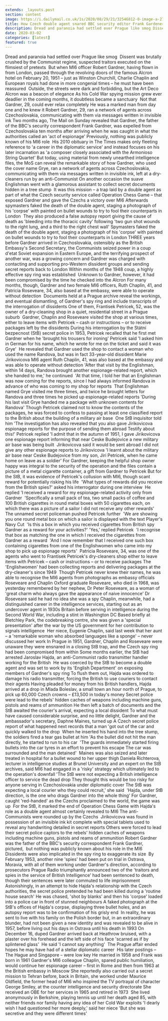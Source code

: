 ```yaml
---
extends: _layouts.post
section: content
image: https://i.dailymail.co.uk/1s/2020/08/29/21/32546812-0-image-a-27_1598734621763.jpg 
title: How Czech double agent snared BBC security editor Frank Gardener's MI6 spy father 
description: Dread and paranoia had settled over Prague like smog Dissent was brutally crushed by the Communist regime, suspected traitors executed on the flimsiest of pretexts 
date: 2020-03-02 
categories: [latest] 
featured: true 
--- 
```

Dread and paranoia had settled over Prague like smog 
Dissent was brutally crushed by the Communist regime, suspected traitors executed on the flimsiest of pretexts 
But when MI6 officer Robert Gardner, having flown in from London, passed through the revolving doors of the famous Alcron hotel on February 20, 1951 – just as Winston Churchill, Charlie Chaplin and European royals had done in more congenial times – he must have been reassured 
Outside, the streets were dark and forbidding, but the Art Deco Alcron was a beacon of elegance
As his Cold War spying mission grew ever deadlier in the coming months, it doubtless became a sanctuary 
Not that Gardner, 29, could ever relax completely He was a marked man from day one and he knew it
Robert Gardner, 29, ran a network of agents across Czechoslovakia, communicating with them via messages written in invisible ink
Two months ago, The Mail on Sunday revealed that Gardner, the father of the BBC's security correspondent Frank Gardner, was expelled from Czechoslovakia ten months after arriving when he was caught in what the authorities called an 'act of espionage'
Previously, nothing was publicly known of his MI6 role 
His 2010 obituary in The Times makes only fleeting reference to 'a career in the diplomatic service' and instead focuses on his later incarnation as 'a composer closely associated with the Armonioso String Quartet'
But today, using material from newly unearthed intelligence files, the MoS can reveal the remarkable story of how Gardner, who used the cover name Grye, ran a network of agents across Czechoslovakia, communicating with them via messages written in invisible ink, left at a dry-cleaners run by an anti-Communist
On another occasion the suave Englishman went with a glamorous assistant to collect secret documents hidden in a tree stump 
It was this mission – a trap laid by a double agent as part of what the Czech security service called Operation Chess Game – that exposed Gardner and gave the Czechs a victory over MI6
Afterwards spymasters faked the death of the double agent, staging a photograph of his 'corpse' with painted on bullet wounds to try to fool their counterparts in London 
They also produced a false autopsy report giving the cause of death as 'bleeding into the thoracic cavity' following 'two gun shot wounds to the right lung, and a third to the right chest wall'
Spymasters faked the death of the double agent, staging a photograph of his 'corpse' with painted on bullet wounds to try to fool their counterparts in London
THREE years before Gardner arrived in Czechoslovakia, ostensibly as the British Embassy's Second Secretary, the Communists seized power in a coup d'etat
Soviet expansion in Eastern Europe, and the terrifying prospect of another war, was a growing concern and Gardner was charged with contacting and supporting pro-Western dissident groups and sending secret reports back to London
Within months of the 1948 coup, a highly effective spy ring was established 
Unknown to Gardner, however, it had been compromised by the time he checked into the Alcron
For many months, though, Gardner and two female MI6 officers, Ruth Chaplin, 41, and Patricia Roseveare, 34, also based at the embassy, were able to operate without detection 
Documents held at a Prague archive reveal the workings, and eventual dismantling, of Gardner's spy ring and include transcripts of the interrogation of dissidents
One of them, Frantisek Petricek, 52, was the owner of a dry-cleaning shop in a quiet, residential street in a Prague suburb 
Gardner, Chaplin and Roseveare visited the shop at various times, either to leave items with Petricek – cash or instructions – or to receive packages left by the dissidents
During his interrogation by the Státní bezpecnost (StB) secret police in 1953, Petricek recalled that he first met Gardner when he 'brought his trousers for ironing'
Petricek said 'I asked him in German for his name, which he wrote for me on the ticket and said it was Grye' 
He revealed that Gardner used the shop to contact a woman who used the name Randova, but was in fact 33-year-old dissident Marie Jirikovicova
MI6 agent Ruth Chaplin, 41, was also based at the embassy and was able to operate without detection
'After that visit by the Englishman, within 14 days, Randova brought another espionage-related report, which she handed to me,' he continued 
'At that time, I told her that an Englishman was now coming for the reports, since I had always informed Randova in advance of who was coming to my shop for reports 
That Englishman named Grye visited me three times, and twice he brought letters for Randova and three times he picked up espionage-related reports
'During his last visit Grye handed me a package with unknown contents for Randova'
Though Petricek claimed not to know the contents of the packages, he was forced to confess to passing at least one classified report to the British about the building of a military air base 
One StB inquisitor told him 'The investigation has also revealed that you also gave Jirikovicova espionage reports for the purpose of sending them abroad Testify about this!'
Petricek replied 'I admit that in the autumn of 1951, I gave Jirikovicova one espionage report informing that near Ceske Budejovice a new military air base was being built 
Jirikovicova said it would be sent abroad I did not give any other espionage reports to Jirikovicova
'I learnt about the military air base near Ceske Budejovice from my son, Jiri Petricek, when he came home on leave as a soldier'
For Gardner, keeping the helpful shop owner happy was integral to the security of the operation and the files contain a picture of a metal cigarette container, a gift from Gardner to Petricek
But for the StB, it was evidence of Petricek's collusion with MI6, though scant reward for potentially risking his life 
'What types of rewards did you receive from the British spies?' asked his interrogator during one interview 
He replied 'I received a reward for my espionage-related activity only from Gardner 
'Specifically a small pack of tea, two small packs of coffee and 100 British cigarettes in round metal boxes with 50 cigarettes each, on which there was a picture of a sailor I did not receive any other rewards'
The unnamed secret policeman pushed Petricek further 
'We are showing you one round metal box on which a sailor is displayed with the text Player's Navy Cut 
'Is this a box in which you received cigarettes from British spy Gardner as a reward for your activities?'
'Yes,' replied Petricek 
'I recognise that box as matching the one in which I received the cigarettes from Gardner as a reward 
'And I now remember that I received one such box containing cigarettes from one of the Englishwomen who came into my shop to pick up espionage reports' 
Patricia Roseveare, 34, was one of the agents who went to Frantisek Petricek's dry-cleaners shop either to leave items with Petricek – cash or instructions – or to receive packages
The 'Englishwomen' had been collecting reports and delivering packages at the dry-cleaner's since 1949 
Though Petricek never knew their names, he was able to recognise the MI6 agents from photographs as embassy officials Roseveare and Chaplin
Oxford graduate Roseveare, who died in 1968, was yesterday remembered by her nephew, Dr Peter Roseveare, as a woman of 'great charm who always gave the appearance of naive innocence'
Dr Roseveare said he had no idea she was a spy
Chaplin, meanwhile, had a distinguished career in the intelligence services, starting out as an undercover agent in 1930s Britain before serving in intelligence during the Second World War, including a stint in Washington DC
Based briefly at Bletchley Park, the codebreaking centre, she was given a 'special presentation' after the war by the US government for her contribution to signals intelligence 
Her niece, Eugenie Chaplin, said last week that her aunt – a 'remarkable woman who absorbed languages like a sponge' – never discussed her work
In Prague in 1951, Gardner, Chaplin and Roseveare were unaware they were ensnared in a closing StB trap, and the Czech spy ring had been compromised from within
Some months earlier, the StB had arrested Jaroslav Hajda, an anti-Communist radio transmitter handler working for the British 
He was coerced by the StB to become a double agent and was set to work by its 'English Department' on exposing members of Gardner's spy ring
To flush them out, Hajda was ordered to damage his radio transmitter, forcing the British to use couriers to contact their agents
Having pleaded for money from his British handlers, Hajda arrived at a drop in Mlada Boleslav, a small town an hour north of Prague, to pick up 60,000 Czech crowns – £13,500 in today's money
Secret police were lead to the rebels' hidden caches of weapons including machine guns, pistols and reams of ammunition
He then left a batch of documents and the StB awaited the courier's arrival, expecting a local dissident To what must have caused considerable surprise, and no little delight, Gardner and the ambassador's secretary, Daphne Maines, turned up
A Czech secret police report of what happened next records that a man 'got out of the car and quickly walked to the drop 
When he inserted his hand into the tree stump, the soldiers fired a tear gas bullet at him
'As the bullet did not hit the man directly, he started to run to his car 
'The guards immediately started firing bullets into the car tyres in an effort to prevent his escape The car was surrounded and the man detained' 
Maines was also seized and later treated in hospital for a bullet wound to her upper thigh
Daniela Richterova, lecturer in intelligence studies at Brunel University and an expert on the StB archives, said MI6 had engaged in a 'risky' strategy which ultimately led to the operation's downfall
'The StB were not expecting a British intelligence officer to service the dead drop They thought this would be too risky for anyone serving in Czechoslovakia under diplomatic cover
The StB was expecting a local courier who they could recruit,' she said 
'Hajda, under StB direction, is the one who drags Gardner into the whole thing' For Gardner, caught 'red-handed' as the Czechs proclaimed to the world, the game was up 
For the StB, it marked the end of Operation Chess Game with Hajda's role as a double agent almost certainly revealed to MI6
The anti-Communists were rounded up by the Czechs 
Jirikovicova was found in possession of an invisible ink kit complete with special tablets used to reveal any handwriting detailed in secret reports
Others were forced to lead their secret police captors to the rebels' hidden caches of weapons including machine guns, pistols and reams of ammunition
Robert Gardner was the father of the BBC's security correspondent Frank Gardner, pictured,  but nothing was publicly known about his role in the MI6
Dissidents were also implicated in the spy ring to exaggerate its size 
By February 1953, another nine 'spies' had been put on trial in Ostrava, Moravia, with all of them working under Gardner's direction, according to prosecutors
Prague Radio triumphantly announced two of the 'traitors and spies in the service of British Intelligence' had been sentenced to death, though their sentences were later commuted to life imprisonment
Astonishingly, in an attempt to hide Hajda's relationship with the Czech authorities, the secret police pretended he had been killed during a 'routine house search'
He was chased, 'shot by blanks' and then his 'corpse' loaded into a police car in front of stunned neighbours
A faked photograph at the StB's offices of Hajda's corpse, displaying three bullet holes, and an autopsy report was to be confirmation of his grisly end 
In reality, he was sent to live with his family on the Polish border but, in an extraordinary blunder, had not been given a new identity and was revealed to be alive in 1957, before living out his days in Ostrava until his death in 1993
On December 16, duped Gardner arrived back at Heathrow bruised, with a plaster over his forehead and the left side of his face 'scarred as if by splintered glass' 
He said 'I cannot say anything' 
The Prague affair ended hopes he may have had of a stellar diplomatic career 
His later postings – The Hague and Singapore – were low key He married in 1958 and Frank was born in 1961
Gardner's MI6 colleague Chaplin, spared public humiliation, would continue her espionage career – first in Rome and then from 1963 at the British embassy in Moscow
She reportedly also carried out a secret mission to Tehran before, back in Britain, she worked under Maurice Oldfield, the former head of MI6 who inspired the TV portrayal of character George Smiley, at the counter intelligence and security directorate
She received an OBE for her services in 1965 and retired in 1973 
She lived anonymously in Berkshire, playing tennis up until her death aged 85, with neither friends nor family having any idea of her Cold War exploits
'I dearly wish I had questioned her more deeply,' said her niece 'But she was secretive and they were different times'